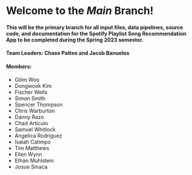 # Welcome to the _Main_ Branch!
#### This will be the primary branch for all input files, data pipelines, source code, and documentation for the Spotify Playlist Song Recommendation App to be completed during the Spring 2023 semester.
####
#### Team Leaders: Chase Pattee and Jacob Banuelos
#### Members:
  * Gilim Woo
  * Dongwook Kim
  * Fischer Wells
  * Simon Smith
  * Spencer Thompson
  * Chris Warburton
  * Danny Razo
  * Chad Articulo
  * Samuel Whitlock
  * Angelica Rodriguez
  * Isaiah Catimpo
  * Tim Matthews
  * Ellen Wynn
  * Ethan Muhlstein
  * Josue Sinaca

